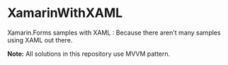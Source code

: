 XamarinWithXAML
===============

Xamarin.Forms samples with XAML : Because there aren't many samples using XAML out there.

**Note:** All solutions in this repository use MVVM pattern.
